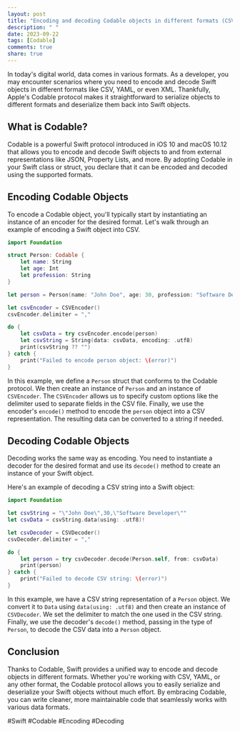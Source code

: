 ```yaml
---
layout: post
title: "Encoding and decoding Codable objects in different formats (CSV, YAML, etc.)"
description: " "
date: 2023-09-22
tags: [Codable]
comments: true
share: true
---
```


In today's digital world, data comes in various formats. As a developer, you may encounter scenarios where you need to encode and decode Swift objects in different formats like CSV, YAML, or even XML. Thankfully, Apple's Codable protocol makes it straightforward to serialize objects to different formats and deserialize them back into Swift objects.

## What is Codable?

Codable is a powerful Swift protocol introduced in iOS 10 and macOS 10.12 that allows you to encode and decode Swift objects to and from external representations like JSON, Property Lists, and more. By adopting Codable in your Swift class or struct, you declare that it can be encoded and decoded using the supported formats.

## Encoding Codable Objects

To encode a Codable object, you'll typically start by instantiating an instance of an encoder for the desired format. Let's walk through an example of encoding a Swift object into CSV.

```swift
import Foundation

struct Person: Codable {
    let name: String
    let age: Int
    let profession: String
}

let person = Person(name: "John Doe", age: 30, profession: "Software Developer")

let csvEncoder = CSVEncoder()
csvEncoder.delimiter = ","

do {
    let csvData = try csvEncoder.encode(person)
    let csvString = String(data: csvData, encoding: .utf8)
    print(csvString ?? "")
} catch {
    print("Failed to encode person object: \(error)")
}
```

In this example, we define a `Person` struct that conforms to the Codable protocol. We then create an instance of `Person` and an instance of `CSVEncoder`. The `CSVEncoder` allows us to specify custom options like the delimiter used to separate fields in the CSV file. Finally, we use the encoder's `encode()` method to encode the `person` object into a CSV representation. The resulting data can be converted to a string if needed.

## Decoding Codable Objects

Decoding works the same way as encoding. You need to instantiate a decoder for the desired format and use its `decode()` method to create an instance of your Swift object.

Here's an example of decoding a CSV string into a Swift object:

```swift
import Foundation

let csvString = "\"John Doe\",30,\"Software Developer\""
let csvData = csvString.data(using: .utf8)!

let csvDecoder = CSVDecoder()
csvDecoder.delimiter = ","

do {
    let person = try csvDecoder.decode(Person.self, from: csvData)
    print(person)
} catch {
    print("Failed to decode CSV string: \(error)")
}
```

In this example, we have a CSV string representation of a `Person` object. We convert it to `Data` using `data(using: .utf8)` and then create an instance of `CSVDecoder`. We set the delimiter to match the one used in the CSV string. Finally, we use the decoder's `decode()` method, passing in the type of `Person`, to decode the CSV data into a `Person` object.

## Conclusion

Thanks to Codable, Swift provides a unified way to encode and decode objects in different formats. Whether you're working with CSV, YAML, or any other format, the Codable protocol allows you to easily serialize and deserialize your Swift objects without much effort. By embracing Codable, you can write cleaner, more maintainable code that seamlessly works with various data formats.

#Swift #Codable #Encoding #Decoding